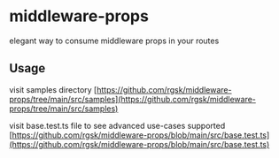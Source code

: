 # middleware-props

elegant way to consume middleware props in your routes

## Usage

visit samples directory [https://github.com/rgsk/middleware-props/tree/main/src/samples](https://github.com/rgsk/middleware-props/tree/main/src/samples)

visit base.test.ts file to see advanced use-cases supported [https://github.com/rgsk/middleware-props/blob/main/src/base.test.ts](https://github.com/rgsk/middleware-props/blob/main/src/base.test.ts)
